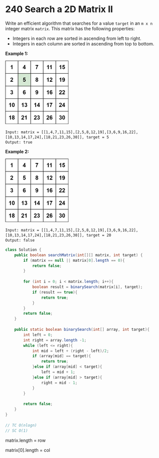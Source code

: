 # 240 Search a 2D Matrix II

Write an efficient algorithm that searches for a value `target` in an `m x n` integer matrix `matrix`. This matrix has the following properties:

- Integers in each row are sorted in ascending from left to right.
- Integers in each column are sorted in ascending from top to bottom.

 

**Example 1:**

<img src="./240 Search a 2D Matrix II.assets/searchgrid2.jpg" alt="img" style="zoom: 50%;" />

```
Input: matrix = [[1,4,7,11,15],[2,5,8,12,19],[3,6,9,16,22],[10,13,14,17,24],[18,21,23,26,30]], target = 5
Output: true
```

**Example 2:**

<img src="./240 Search a 2D Matrix II.assets/searchgrid.jpg" alt="img" style="zoom:50%;" />

```
Input: matrix = [[1,4,7,11,15],[2,5,8,12,19],[3,6,9,16,22],[10,13,14,17,24],[18,21,23,26,30]], target = 20
Output: false
```



```java
class Solution {
    public boolean searchMatrix(int[][] matrix, int target) {
        if (matrix == null || matrix[0].length == 0){
            return false;
        }

        for (int i = 0; i < matrix.length; i++){
            boolean result = binarySearch(matrix[i], target);
            if (result == true){
                return true;
            }
        }   
        return false;
    }

    public static boolean binarySearch(int[] array, int target){
        int left = 0; 
        int right = array.length -1;
        while (left <= right){
            int mid = left + (right - left)/2;
            if (array[mid] == target){
                return true;
            }else if (array[mid] < target){
                left = mid + 1;
            }else if (array[mid] > target){
                right = mid - 1;
            } 
        }

        return false;
    }
}

// TC O(nlogn)
// SC O(1)
```



matrix.length = row

matrix[0].length = col

